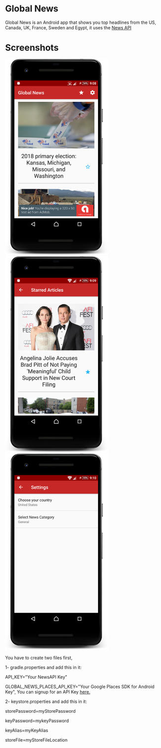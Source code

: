 # Global News
Global News is an Android app that shows you top headlines from the US, Canada, UK, France, Sweden and Egypt, it uses the [News API](https://newsapi.org/)

# Screenshots
<img src="Screenshots/Screenshot 1.png" height="633" width="332.5">
<img src="Screenshots/Screenshot 2.png" height="633" width="332.5">
<img src="Screenshots/Screenshot 3.png" height="633" width="332.5">

You have to create two files first,

1- gradle.properties and add this in it:

API_KEY="Your NewsAPI Key"

GLOBAL_NEWS_PLACES_API_KEY="Your Google Places SDK for Android Key", You can signup for an API Key [here.](https://developers.google.com/places/android-sdk/signup)



2- keystore.properties and add this in it:

storePassword=myStorePassword

keyPassword=mykeyPassword

keyAlias=myKeyAlias

storeFile=myStoreFileLocation